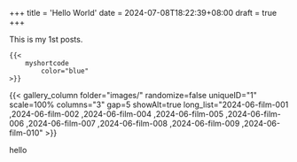 +++
title = 'Hello World'
date = 2024-07-08T18:22:39+08:00
draft = true
+++

This is my 1st posts.

```
{{< 
    myshortcode 
        color="blue" 
>}}
```

{{< gallery_column folder="images/"  randomize=false  uniqueID="1"  scale=100% columns="3" gap=5 showAlt=true long_list="2024-06-film-001 ,2024-06-film-002 ,2024-06-film-004 ,2024-06-film-005 ,2024-06-film-006 ,2024-06-film-007 ,2024-06-film-008 ,2024-06-film-009 ,2024-06-film-010" >}}


hello

